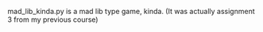 mad_lib_kinda.py is a mad lib type game, kinda. (It was actually assignment 3 from my previous course)